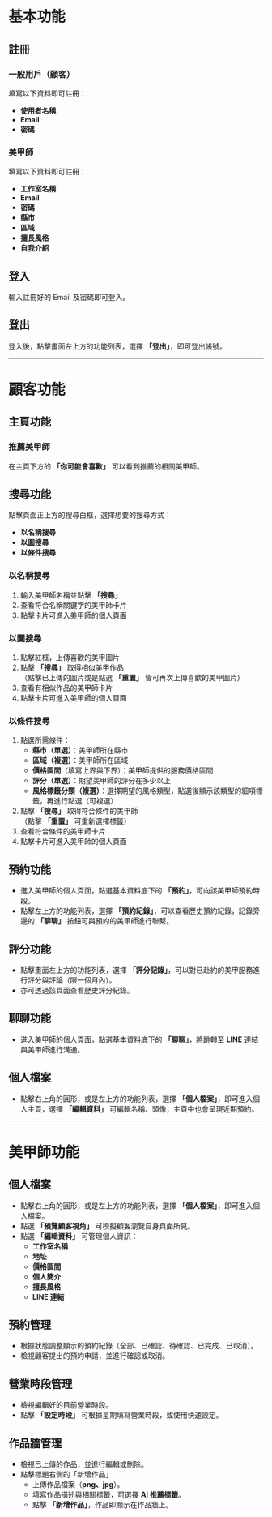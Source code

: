 # 基本功能

## 註冊
### 一般用戶（顧客）
填寫以下資料即可註冊：
- **使用者名稱**
- **Email**
- **密碼**

### 美甲師
填寫以下資料即可註冊：
- **工作室名稱**
- **Email**
- **密碼**
- **縣市**
- **區域**
- **擅長風格**
- **自我介紹**

## 登入
輸入註冊好的 Email 及密碼即可登入。

## 登出
登入後，點擊畫面左上方的功能列表，選擇 **「登出」**，即可登出帳號。

---

# 顧客功能

## 主頁功能
### 推薦美甲師
在主頁下方的 **「你可能會喜歡」** 可以看到推薦的相關美甲師。

## 搜尋功能
點擊頁面正上方的搜尋白框，選擇想要的搜尋方式：
- **以名稱搜尋**
- **以圖搜尋**
- **以條件搜尋**

### 以名稱搜尋
1. 輸入美甲師名稱並點擊 **「搜尋」**
2. 查看符合名稱關鍵字的美甲師卡片
3. 點擊卡片可進入美甲師的個人頁面

### 以圖搜尋
1. 點擊紅框，上傳喜歡的美甲圖片
2. 點擊 **「搜尋」** 取得相似美甲作品  
   （點擊已上傳的圖片或是點選 **「重置」** 皆可再次上傳喜歡的美甲圖片）
3. 查看有相似作品的美甲師卡片
4. 點擊卡片可進入美甲師的個人頁面

### 以條件搜尋
1. 點選所需條件：
   - **縣市（單選）**：美甲師所在縣市
   - **區域（複選）**：美甲師所在區域
   - **價格區間**（填寫上界與下界）：美甲師提供的服務價格區間
   - **評分（單選）**：期望美甲師的評分在多少以上
   - **風格標籤分類（複選）**：選擇期望的風格類型，點選後顯示該類型的細項標籤，再進行點選（可複選）
2. 點擊 **「搜尋」** 取得符合條件的美甲師  
   （點擊 **「重置」** 可重新選擇標籤）
3. 查看符合條件的美甲師卡片
4. 點擊卡片可進入美甲師的個人頁面


## 預約功能
- 進入美甲師的個人頁面，點選基本資料底下的 **「預約」**，可向該美甲師預約時段。
- 點擊左上方的功能列表，選擇 **「預約紀錄」**，可以查看歷史預約紀錄，記錄旁邊的 **「聊聊」** 按鈕可與預約的美甲師進行聯繫。


## 評分功能
- 點擊畫面左上方的功能列表，選擇 **「評分記錄」**，可以對已赴約的美甲服務進行評分與評論（限一個月內）。
- 亦可透過該頁面查看歷史評分紀錄。


## 聊聊功能
- 進入美甲師的個人頁面，點選基本資料底下的 **「聊聊」**，將跳轉至 **LINE** 連結與美甲師進行溝通。


## 個人檔案
- 點擊右上角的圓形，或是左上方的功能列表，選擇 **「個人檔案」**，即可進入個人主頁，選擇 **「編輯資料」** 可編輯名稱、頭像，主頁中也會呈現近期預約。

---

# 美甲師功能

## 個人檔案
- 點擊右上角的圓形，或是左上方的功能列表，選擇 **「個人檔案」**，即可進入個人檔案。
- 點選 **「預覽顧客視角」** 可模擬顧客瀏覽自身頁面所見。
- 點選 **「編輯資料」** 可管理個人資訊：
  - **工作室名稱**
  - **地址**
  - **價格區間**
  - **個人簡介**
  - **擅長風格**
  - **LINE 連結**

## 預約管理
- 根據狀態調整顯示的預約紀錄（全部、已確認、待確認、已完成、已取消）。
- 檢視顧客提出的預約申請，並進行確認或取消。

## 營業時段管理
- 檢視編輯好的目前營業時段。
- 點擊 **「設定時段」** 可根據星期填寫營業時段，或使用快速設定。

## 作品牆管理
- 檢視已上傳的作品，並進行編輯或刪除。
- 點擊標題右側的「新增作品」
   - 上傳作品檔案（**png、jpg**）。
   - 填寫作品描述與相關標籤，可選擇 **AI 推薦標籤**。
   - 點擊 **「新增作品」**，作品即顯示在作品牆上。
